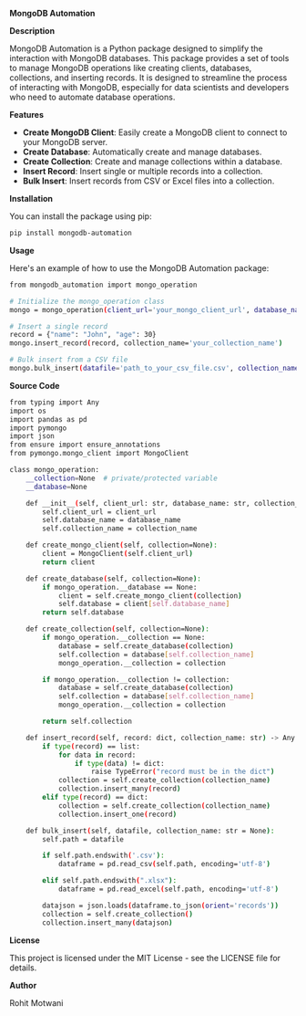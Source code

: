 **MongoDB Automation**

**Description**

MongoDB Automation is a Python package designed to simplify the interaction with MongoDB databases. This package provides a set of tools to manage MongoDB operations like creating clients, databases, collections, and inserting records. It is designed to streamline the process of interacting with MongoDB, especially for data scientists and developers who need to automate database operations.

**Features**

- **Create MongoDB Client**: Easily create a MongoDB client to connect to your MongoDB server.
- **Create Database**: Automatically create and manage databases.
- **Create Collection**: Create and manage collections within a database.
- **Insert Record**: Insert single or multiple records into a collection.
- **Bulk Insert**: Insert records from CSV or Excel files into a collection.

**Installation**

You can install the package using pip:

```bash
pip install mongodb-automation
```

**Usage**

Here's an example of how to use the MongoDB Automation package:

```bash
from mongodb_automation import mongo_operation

# Initialize the mongo_operation class
mongo = mongo_operation(client_url='your_mongo_client_url', database_name='your_database_name', collection_name='your_collection_name')

# Insert a single record
record = {"name": "John", "age": 30}
mongo.insert_record(record, collection_name='your_collection_name')

# Bulk insert from a CSV file
mongo.bulk_insert(datafile='path_to_your_csv_file.csv', collection_name='your_collection_name')
```

**Source Code**

```bash
from typing import Any
import os
import pandas as pd
import pymongo
import json
from ensure import ensure_annotations
from pymongo.mongo_client import MongoClient

class mongo_operation:
    __collection=None  # private/protected variable
    __database=None

    def __init__(self, client_url: str, database_name: str, collection_name: str = None):
        self.client_url = client_url
        self.database_name = database_name
        self.collection_name = collection_name

    def create_mongo_client(self, collection=None):
        client = MongoClient(self.client_url)
        return client

    def create_database(self, collection=None):
        if mongo_operation.__database == None:
            client = self.create_mongo_client(collection)
            self.database = client[self.database_name]
        return self.database

    def create_collection(self, collection=None):
        if mongo_operation.__collection == None:
            database = self.create_database(collection)
            self.collection = database[self.collection_name]
            mongo_operation.__collection = collection

        if mongo_operation.__collection != collection:
            database = self.create_database(collection)
            self.collection = database[self.collection_name]
            mongo_operation.__collection = collection

        return self.collection

    def insert_record(self, record: dict, collection_name: str) -> Any:
        if type(record) == list:
            for data in record:
                if type(data) != dict:
                    raise TypeError("record must be in the dict")
            collection = self.create_collection(collection_name)
            collection.insert_many(record)
        elif type(record) == dict:
            collection = self.create_collection(collection_name)
            collection.insert_one(record)

    def bulk_insert(self, datafile, collection_name: str = None):
        self.path = datafile

        if self.path.endswith('.csv'):
            dataframe = pd.read_csv(self.path, encoding='utf-8')

        elif self.path.endswith(".xlsx"):
            dataframe = pd.read_excel(self.path, encoding='utf-8')

        datajson = json.loads(dataframe.to_json(orient='records'))
        collection = self.create_collection()
        collection.insert_many(datajson)
```

**License**

This project is licensed under the MIT License - see the LICENSE file for details.

**Author**

Rohit Motwani